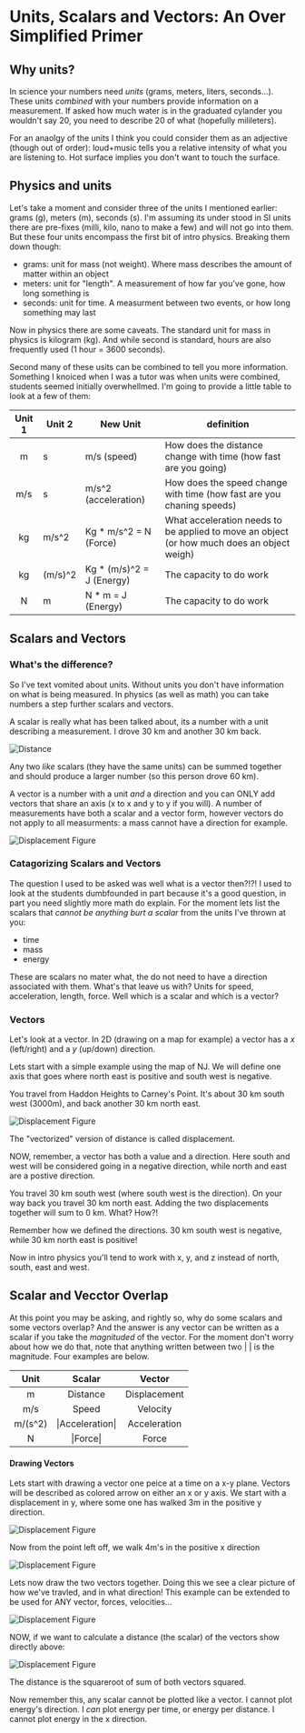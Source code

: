 # Units, Scalars and Vectors: An Over Simplified Primer

## Why units?

In science your numbers need _units_ (grams, meters, liters, seconds...). These units _combined_ with your numbers provide information on a measurement. If asked how much water is in the graduated cylander you wouldn't say 20, you need to describe 20 of what (hopefully milileters). 

For an anaolgy of the units  I think you could consider them as an adjective (though out of order): loud+music tells you a relative intensity of what you are listening to. Hot surface implies you don't want to touch the surface. 

## Physics and units

Let's take a moment and consider three of the units I mentioned earlier: grams (g), meters (m), seconds (s). I'm assuming its under stood in SI units there are pre-fixes (milli, kilo, nano to make a few) and will not go into them. But these four units encompass the first bit of intro physics. Breaking them down though:
* grams: unit for mass (not weight). Where mass describes the amount of matter within an object
* meters: unit for "length". A measurement of how far you've gone, how long something is
* seconds: unit for time. A measurment between two events, or how long something may last

Now in physics there are some caveats. The standard unit for mass in physics is kilogram (kg). And while second is standard, hours are also frequently used (1 hour = 3600 seconds). 

Second many of these usits can be combined to tell you more information. Something I knoiced when I was a tutor was when units were combined, students seemed initially overwhellmed. I'm going to provide a little table to look at a few of them:


| Unit 1      | Unit 2 |  New Unit  | definition  |
| :---------: | ----------- | -----------| -----------|
| m      | s       |m/s (speed)  | How does the distance change with time (how fast are you going)  |
| m/s   | s        |m/s^2 (acceleration)|    How does the speed change with time (how fast are you chaning speeds) |
| kg      | m/s^2       |Kg * m/s^2 = N (Force)  | What acceleration needs to be applied to move an object (or how much does an object weigh) |
| kg      | (m/s)^2       |Kg * (m/s)^2 = J (Energy)  | The capacity to do work  |
| N      | m       |N * m = J (Energy)  |  The capacity to do work |


## Scalars and Vectors

### What's the difference?
So I've text vomited about units. Without units you don't have information on what is being measured. In physics (as well as math) you can take numbers a step further scalars and vectors. 

A scalar is really what has been talked about, its a number with a unit describing a measurement. I drove 30 km and another 30 km back.

<img src="/_images/Displacement/Displacement3.png.002.png" alt="Distance"/>



Any two _like_ scalars (they have the same units) can be summed together and should produce a larger number (so this person drove 60 km).

A vector is a number with a unit *and* a direction and you can ONLY add vectors that share an axis (x to x and y to y if you will). A number of measurements have both a scalar and a vector form, however vectors do not apply to all measurments: a mass cannot have a direction for example.

![Displacement Figure](/_images/Displacement/Displacement3.png.004.png)

### Catagorizing Scalars and Vectors
The question I used to be asked was well what is a vector then?!?! I used to look at the students dumbfounded in part because it's a good question, in part you need slightly more math do explain. For the moment lets list the scalars that _cannot be anything burt a scalar_ from the units I've thrown at you:

* time
* mass
* energy

These are scalars no mater what, the do not need to have a direction associated with them. What's that leave us with? Units for speed, acceleration, length, force. Well which is a scalar and which is a vector?

### Vectors

Let's look at a vector. In 2D (drawing on a map for example) a vector has a *x* (left/right) and a *y* (up/down) direction.

Lets start with a simple example using the map of NJ. We will define one axis that goes where north east is positive and south west is negative.

 You travel from Haddon Heights to Carney's Point. It's about 30 km south west (3000m), and back another 30 km north east.

![Displacement Figure](/_images/Displacement/Displacement3.png.002.png)

The "vectorized" version of distance is called displacement. 

NOW, remember, a vector has both a value and a direction. Here south and west will be considered going in a negative direction, while north and east are a postive direction.

You travel 30 km south west (where south west is the direction). On your way back you travel 30 km north east. Adding the two displacements together will sum to 0 km. What? How?! 

Remember how we defined the directions. 30 km south west is negative, while 30 km north east is positive! 

Now in intro physics you'll tend to work with x, y, and z instead of north, south, east and west.

## Scalar and Vecctor Overlap

At this point you may be asking, and rightly so, why do some scalars and some vectors overlap? And the answer is any vector can be written as a scalar if you take the *magnituded* of the vector. For the moment don't worry about how we do that, note that anything written between two |   | is the magnitude. Four examples are below.


|  Unit   |      Scalar      |    Vector    |
| :-----: | :--------------: | :----------: |
|    m    |     Distance     | Displacement |
|   m/s   |      Speed       |   Velocity   |
| m/(s^2) | \|Acceleration\| | Acceleration |
|    N    |    \|Force\|     |    Force     |

#### Drawing Vectors



Lets start with drawing a vector one peice at a time on a x-y plane. Vectors will be described as colored arrow on either an x or y axis. We start with a displacement in y, where some one has walked 3m in the positive y direction.

![Displacement Figure](/_images/Displacement/Displacement.004.png)



Now from the point left off, we walk 4m's in the positive x direction

![Displacement Figure](/_images/Displacement/Displacement.003.png)



Lets now draw the two vectors together. Doing this we see a clear picture of how we've travled, and in what direction! This example can be extended to be used for ANY vector, forces, velocities...

![Displacement Figure](/_images/Displacement/Displacement.005.png)

NOW, if we want to calculate a distance (the scalar) of the vectors show directly above:

![Displacement Figure](/_images/Displacement/Displacement.006.png)

The distance is the squareroot of sum of both vectors squared. 



Now remember this, any scalar cannot be plotted like a vector. I cannot plot energy's direction. I _can_ plot energy per time, or energy per distance. I cannot plot energy in the x direction.
